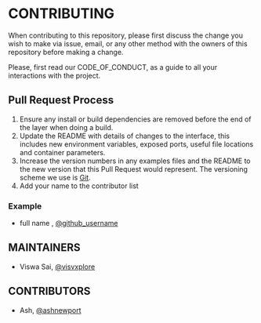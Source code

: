 # CONTRIBUTING

When contributing to this repository, please first discuss the change you wish to make via issue, email, or any other method with the owners of this repository before making a change.

Please, first read our CODE_OF_CONDUCT, as a guide to all your interactions with the project.

## Pull Request Process

1. Ensure any install or build dependencies are removed before the end of the layer when doing a build.
2. Update the README with details of changes to the interface, this includes new environment variables, exposed ports, useful file locations and container parameters.
3. Increase the version numbers in any examples files and the README to the new version that this Pull Request would represent. The versioning scheme we use is [Git](http://git-scm.com/).
4. Add your name to the contributor list

### Example

- full name , [@github_username](link)

## MAINTAINERS

- Viswa Sai, [@visvxplore](https://github.com/visvxplore)

## CONTRIBUTORS

- Ash, [@ashnewport](https://github.com/ashnewport)


